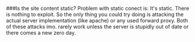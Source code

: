 ###Is the site content static?
Problem with static conect is: It's static. There is nothing to exploit. So the only thing you could try doing is attacking the actual server implementation (like apache) or any used forward proxy. Both of these attacks imo. rarely work unless the server is stupidly out of date or there comes a new zero day.
